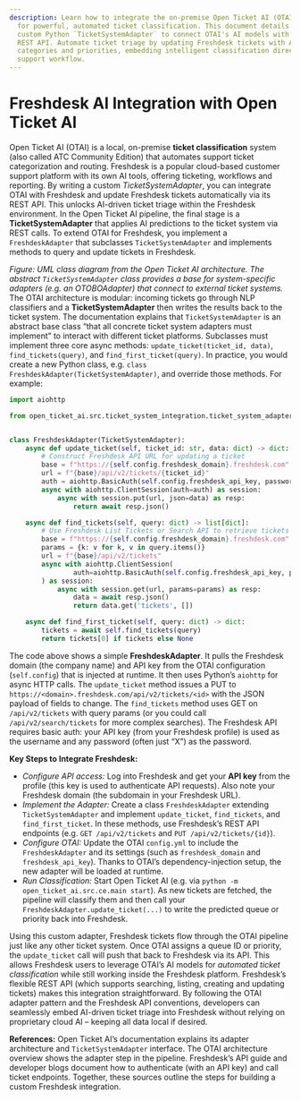 ```yaml
---
description: Learn how to integrate the on-premise Open Ticket AI (OTAI) with Freshdesk
  for powerful, automated ticket classification. This document details creating a
  custom Python `TicketSystemAdapter` to connect OTAI's AI models with the Freshdesk
  REST API. Automate ticket triage by updating Freshdesk tickets with AI-predicted
  categories and priorities, embedding intelligent classification directly into your
  support workflow.
---
```

# Freshdesk AI Integration with Open Ticket AI

Open Ticket AI (OTAI) is a local, on-premise **ticket classification** system (also called ATC Community Edition) that automates support ticket categorization and routing. Freshdesk is a popular cloud-based customer support platform with its own AI tools, offering ticketing, workflows and reporting. By writing a custom *TicketSystemAdapter*, you can integrate OTAI with Freshdesk and update Freshdesk tickets automatically via its REST API. This unlocks AI-driven ticket triage within the Freshdesk environment. In the Open Ticket AI pipeline, the final stage is a **TicketSystemAdapter** that applies AI predictions to the ticket system via REST calls. To extend OTAI for Freshdesk, you implement a `FreshdeskAdapter` that subclasses `TicketSystemAdapter` and implements methods to query and update tickets in Freshdesk.

&#x20;*Figure: UML class diagram from the Open Ticket AI architecture. The abstract `TicketSystemAdapter` class provides a base for system-specific adapters (e.g. an OTOBOAdapter) that connect to external ticket systems.* The OTAI architecture is modular: incoming tickets go through NLP classifiers and a **TicketSystemAdapter** then writes the results back to the ticket system. The documentation explains that `TicketSystemAdapter` is an abstract base class “that all concrete ticket system adapters must implement” to interact with different ticket platforms. Subclasses must implement three core async methods: `update_ticket(ticket_id, data)`, `find_tickets(query)`, and `find_first_ticket(query)`. In practice, you would create a new Python class, e.g. `class FreshdeskAdapter(TicketSystemAdapter)`, and override those methods. For example:

```python
import aiohttp

from open_ticket_ai.src.ticket_system_integration.ticket_system_adapter import TicketSystemAdapter


class FreshdeskAdapter(TicketSystemAdapter):
    async def update_ticket(self, ticket_id: str, data: dict) -> dict:
        # Construct Freshdesk API URL for updating a ticket
        base = f"https://{self.config.freshdesk_domain}.freshdesk.com"
        url = f"{base}/api/v2/tickets/{ticket_id}"
        auth = aiohttp.BasicAuth(self.config.freshdesk_api_key, password="X")
        async with aiohttp.ClientSession(auth=auth) as session:
            async with session.put(url, json=data) as resp:
                return await resp.json()

    async def find_tickets(self, query: dict) -> list[dict]:
        # Use Freshdesk List Tickets or Search API to retrieve tickets matching query
        base = f"https://{self.config.freshdesk_domain}.freshdesk.com"
        params = {k: v for k, v in query.items()}
        url = f"{base}/api/v2/tickets"
        async with aiohttp.ClientSession(
                auth=aiohttp.BasicAuth(self.config.freshdesk_api_key, password="X"),
        ) as session:
            async with session.get(url, params=params) as resp:
                data = await resp.json()
                return data.get('tickets', [])

    async def find_first_ticket(self, query: dict) -> dict:
        tickets = await self.find_tickets(query)
        return tickets[0] if tickets else None
```

The code above shows a simple **FreshdeskAdapter**. It pulls the Freshdesk domain (the company name) and API key from the OTAI configuration (`self.config`) that is injected at runtime. It then uses Python’s `aiohttp` for async HTTP calls. The `update_ticket` method issues a PUT to `https://<domain>.freshdesk.com/api/v2/tickets/<id>` with the JSON payload of fields to change. The `find_tickets` method uses GET on `/api/v2/tickets` with query params (or you could call `/api/v2/search/tickets` for more complex searches). The Freshdesk API requires basic auth: your API key (from your Freshdesk profile) is used as the username and any password (often just “X”) as the password.

**Key Steps to Integrate Freshdesk:**

* *Configure API access:* Log into Freshdesk and get your **API key** from the profile (this key is used to authenticate API requests). Also note your Freshdesk domain (the subdomain in your Freshdesk URL).
* *Implement the Adapter:* Create a class `FreshdeskAdapter` extending `TicketSystemAdapter` and implement `update_ticket`, `find_tickets`, and `find_first_ticket`. In these methods, use Freshdesk’s REST API endpoints (e.g. `GET /api/v2/tickets` and `PUT /api/v2/tickets/{id}`).
* *Configure OTAI:* Update the OTAI `config.yml` to include the `FreshdeskAdapter` and its settings (such as `freshdesk_domain` and `freshdesk_api_key`). Thanks to OTAI’s dependency-injection setup, the new adapter will be loaded at runtime.
* *Run Classification:* Start Open Ticket AI (e.g. via `python -m open_ticket_ai.src.ce.main start`). As new tickets are fetched, the pipeline will classify them and then call your `FreshdeskAdapter.update_ticket(...)` to write the predicted queue or priority back into Freshdesk.

Using this custom adapter, Freshdesk tickets flow through the OTAI pipeline just like any other ticket system. Once OTAI assigns a queue ID or priority, the `update_ticket` call will push that back to Freshdesk via its API. This allows Freshdesk users to leverage OTAI’s AI models for *automated ticket classification* while still working inside the Freshdesk platform. Freshdesk’s flexible REST API (which supports searching, listing, creating and updating tickets) makes this integration straightforward. By following the OTAI adapter pattern and the Freshdesk API conventions, developers can seamlessly embed AI-driven ticket triage into Freshdesk without relying on proprietary cloud AI – keeping all data local if desired.

**References:** Open Ticket AI’s documentation explains its adapter architecture and `TicketSystemAdapter` interface. The OTAI architecture overview shows the adapter step in the pipeline. Freshdesk’s API guide and developer blogs document how to authenticate (with an API key) and call ticket endpoints. Together, these sources outline the steps for building a custom Freshdesk integration.

